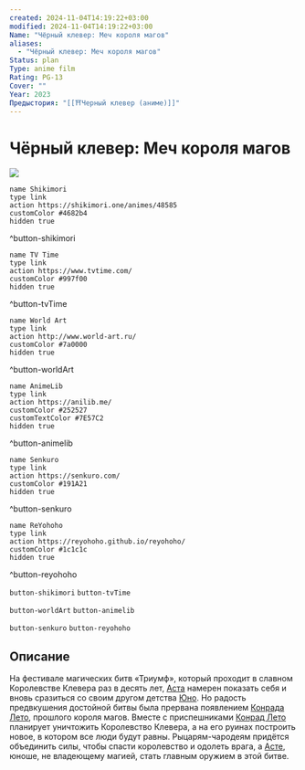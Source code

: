 ```yaml
---
created: 2024-11-04T14:19:22+03:00
modified: 2024-11-04T14:19:22+03:00
Name: "Чёрный клевер: Меч короля магов"
aliases:
  - "Чёрный клевер: Меч короля магов"
Status: plan
Type: anime film
Rating: PG-13
Cover: ""
Year: 2023
Предыстория: "[[⛩️Черный клевер (аниме)]]"
---
```


# Чёрный клевер: Меч короля магов

![](https://nyaa.shikimori.one/uploads/poster/animes/48585/e0230c04a6e852343a1ecacb3ec6a4ce.jpeg)

```button
name Shikimori
type link
action https://shikimori.one/animes/48585
customColor #4682b4
hidden true
```
^button-shikimori

```button
name TV Time
type link
action https://www.tvtime.com/
customColor #997f00
hidden true
```
^button-tvTime

```button
name World Art
type link
action http://www.world-art.ru/
customColor #7a0000
hidden true
```
^button-worldArt

```button
name AnimeLib
type link
action https://anilib.me/
customColor #252527
customTextColor #7E57C2
hidden true
```
^button-animelib

```button
name Senkuro
type link
action https://senkuro.com/
customColor #191A21
hidden true
```
^button-senkuro

```button
name ReYohoho
type link
action https://reyohoho.github.io/reyohoho/
customColor #1c1c1c
hidden true
```
^button-reyohoho

`button-shikimori` `button-tvTime`

`button-worldArt` `button-animelib`

`button-senkuro` `button-reyohoho`

## Описание

На фестивале магических битв «Триумф», который проходит в славном Королевстве Клевера раз в десять лет, [Аста](https://shikimori.one/characters/124731-asta) намерен показать себя и вновь сразиться со своим другом детства [Юно](https://shikimori.one/characters/124732-yuno). Но радость предвкушения достойной битвы была прервана появлением [Конрада Лето](https://shikimori.one/characters/218489-conrad-leto), прошлого короля магов. Вместе с приспешниками [Конрад Лето](https://shikimori.one/characters/218489-conrad-leto) планирует уничтожить Королевство Клевера, а на его руинах построить новое, в котором все люди будут равны. Рыцарям-чародеям придётся объединить силы, чтобы спасти королевство и одолеть врага, а [Асте](https://shikimori.one/characters/124731-asta), юноше, не владеющему магией, стать главным оружием в этой битве.
